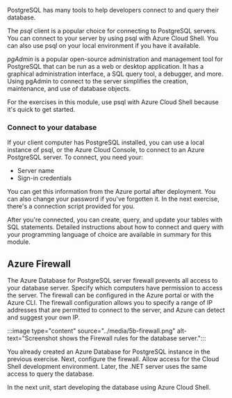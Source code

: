 PostgreSQL has many tools to help developers connect to and query their database.

The *psql* client is a popular choice for connecting to PostgreSQL servers. You can connect to your server by using psql with Azure Cloud Shell. You can also use psql on your local environment if you have it available.

*pgAdmin* is a popular open-source administration and management tool for PostgreSQL that can be run as a web or desktop application. It has a graphical administration interface, a SQL query tool, a debugger, and more. Using pgAdmin to connect to the server simplifies the creation, maintenance, and use of database objects.

For the exercises in this module, use psql with Azure Cloud Shell because it's quick to get started.

### Connect to your database

If your client computer has PostgreSQL installed, you can use a local instance of psql, or the Azure Cloud Console, to connect to an Azure PostgreSQL server. To connect, you need your:

* Server name
* Sign-in credentials

You can get this information from the Azure portal after deployment. You can also change your password if you've forgotten it. In the next exercise, there's a connection script provided for you.

After you're connected, you can create, query, and update your tables with SQL statements. Detailed instructions about how to connect and query with your programming language of choice are available in summary for this module.

## Azure Firewall

The Azure Database for PostgreSQL server firewall prevents all access to your database server. Specify which computers have permission to access the server. The firewall can be configured in the Azure portal or with the Azure CLI. The firewall configuration allows you to specify a range of IP addresses that are permitted to connect to the server, and Azure can detect and suggest your own IP.

   :::image type="content" source="../media/5b-firewall.png" alt-text="Screenshot shows the Firewall rules for the database server.":::

You already created an Azure Database for PostgreSQL instance in the previous exercise. Next, configure the firewall. Allow access for the Cloud Shell development environment. Later, the .NET server uses the same access to query the database.

In the next unit, start developing the database using Azure Cloud Shell.
